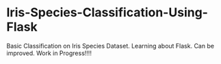 # Iris-Species-Classification-Using-Flask
Basic Classification on Iris Species Dataset. Learning about Flask. Can be improved. Work in Progress!!!!
